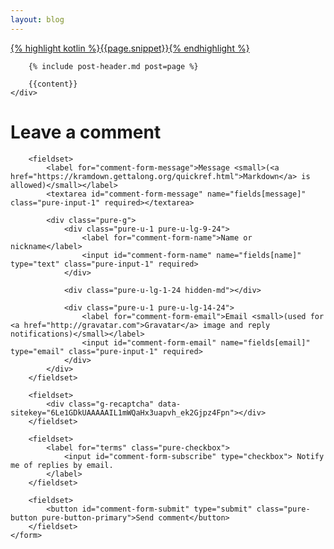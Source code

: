 ```yaml
---
layout: blog
---
```

<div class="blog-content">
    <div class="post-frame">
        <a href="{{post.url}}">
            <div class="cover snippet">
                {% highlight kotlin %}{{page.snippet}}{% endhighlight %}
            </div>
        </a>
        
        {% include post-header.md post=page %}
        
        {{content}}
    </div>
</div>

<div class="blog-content">
    <h1>Leave a comment</h1>
    <form id="comment-form" method="post" action="https://api.staticman.net/v2/entry/{{site.repository}}/{{site.staticman.branch}}" class="pure-form pure-form-stacked">
        <input name="options[slug]" type="hidden" value="{{page.slug}}">
        
        <fieldset>            
            <label for="comment-form-message">Message <small>(<a href="https://kramdown.gettalong.org/quickref.html">Markdown</a> is allowed)</small></label>
            <textarea id="comment-form-message" name="fields[message]" class="pure-input-1" required></textarea>
            
            <div class="pure-g">
                <div class="pure-u-1 pure-u-lg-9-24">
                    <label for="comment-form-name">Name or nickname</label>
                    <input id="comment-form-name" name="fields[name]" type="text" class="pure-input-1" required>
                </div>
                
                <div class="pure-u-lg-1-24 hidden-md"></div>

                <div class="pure-u-1 pure-u-lg-14-24">
                    <label for="comment-form-email">Email <small>(used for <a href="http://gravatar.com">Gravatar</a> image and reply notifications)</small></label>
                    <input id="comment-form-email" name="fields[email]" type="email" class="pure-input-1" required>
                </div>
            </div>
        </fieldset>
        
        <fieldset>
            <div class="g-recaptcha" data-sitekey="6Le1GDkUAAAAAIL1mWQaHx3uapvh_ek2Gjpz4Fpn"></div>
        </fieldset>

        <fieldset>
            <label for="terms" class="pure-checkbox">
                <input id="comment-form-subscribe" type="checkbox"> Notify me of replies by email.
            </label>
        </fieldset>
        
        <fieldset>
            <button id="comment-form-submit" type="submit" class="pure-button pure-button-primary">Send comment</button>
        </fieldset>
    </form>
</div>